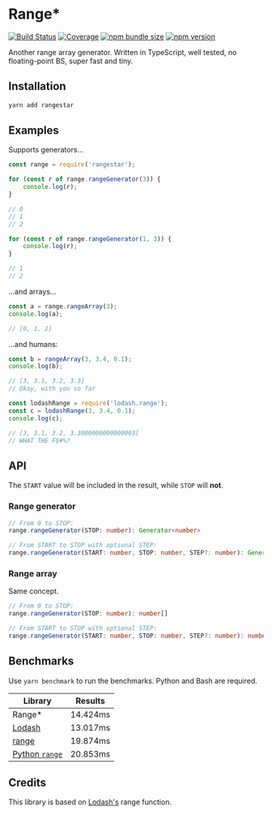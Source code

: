# Range\*

[![Build Status](https://img.shields.io/gitlab/pipeline/krmax44/rangestar)](https://gitlab.com/krmax44/rangestar/pipelines)
[![Coverage](https://gitlab.com/krmax44/rangestar/badges/master/coverage.svg?style=flat)](https://gitlab.com/krmax44/rangestar/pipelines)
[![npm bundle size](https://img.shields.io/bundlephobia/minzip/rangestar?label=size)](https://bundlephobia.com/result?p=rangestar)
[![npm version](https://img.shields.io/npm/v/rangestar)](https://npm.im/rangestar)

Another range array generator. Written in TypeScript, well tested, no floating-point BS, super fast and tiny.

## Installation

```bash
yarn add rangestar
```

## Examples

Supports generators...

```js
const range = require('rangestar');

for (const r of range.rangeGenerator(3)) {
	console.log(r);
}

// 0
// 1
// 2

for (const r of range.rangeGenerator(1, 3)) {
	console.log(r);
}

// 1
// 2
```

...and arrays...

```js
const a = range.rangeArray(3);
console.log(a);

// [0, 1, 2]
```

...and humans:

```js
const b = rangeArray(3, 3.4, 0.1);
console.log(b);

// [3, 3.1, 3.2, 3.3]
// Okay, with you so far

const lodashRange = require('lodash.range');
const c = lodashRange(3, 3.4, 0.1);
console.log(c);

// [3, 3.1, 3.2, 3.3000000000000003]
// WHAT THE F$#%?
```

## API

The `START` value will be included in the result, while `STOP` will **not**.

### Range generator

```ts
// From 0 to STOP:
range.rangeGenerator(STOP: number): Generator<number>

// From START to STOP with optional STEP:
range.rangeGenerator(START: number, STOP: number, STEP?: number): Generator<number>
```

### Range array

Same concept.

```ts
// From 0 to STOP:
range.rangeGenerator(STOP: number): number[]

// From START to STOP with optional STEP:
range.rangeGenerator(START: number, STOP: number, STEP?: number): number[]
```

## Benchmarks

Use `yarn benchmark` to run the benchmarks. Python and Bash are required.

| Library                                                                       | Results  |
| ----------------------------------------------------------------------------- | -------- |
| Range\*                                                                       | 14.424ms |
| [Lodash](https://www.npmjs.com/package/lodash.range)                          | 13.017ms |
| [range](https://www.npmjs.com/package/range)                                  | 19.874ms |
| [Python `range`](https://docs.python.org/3/library/functions.html#func-range) | 20.853ms |

## Credits

This library is based on [Lodash's](https://lodash.com) range function.
